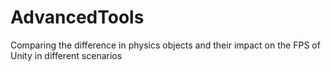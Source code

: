 # AdvancedTools
Comparing the difference in physics objects and their impact on the FPS of Unity in different scenarios
